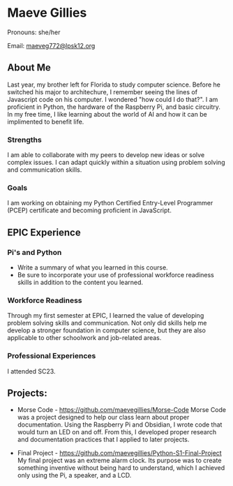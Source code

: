 # Maeve Gillies
Pronouns: she/her

Email: maeveg772@lpsk12.org

## About Me

Last year, my brother left for Florida to study computer science. Before he switched his major to architechure, I remember seeing the lines of Javascript code on his computer. I wondered "how could I do that?".
I am proficient in Python, the hardware of the Raspberry Pi, and basic circuitry. In my free time, I like learning about the world of AI and how it can be implimented to benefit life. 

### Strengths

I am able to collaborate with my peers to develop new ideas or solve complex issues. I can adapt quickly within a situation using problem solving and communication skills.   

### Goals

I am working on obtaining my Python Certified Entry-Level Programmer (PCEP) certificate and becoming proficient in JavaScript.

## EPIC Experience

### Pi's and Python
* Write a summary of what you learned in this course.  
* Be sure to incorporate your use of professional workforce readiness skills in addition to the content you learned.

### Workforce Readiness

Through my first semester at EPIC, I learned the value of developing problem solving skills and communication. Not only did skills help me develop a stronger foundation in computer science, but they are also applicable to other schoolwork and job-related areas. 

### Professional Experiences
I attended SC23.

## Projects: 
-  Morse Code - https://github.com/maevegillies/Morse-Code
Morse Code was a project designed to help our class learn about proper documentation. Using the Raspberry Pi and Obsidian, I wrote code that would turn an LED on and off. From this, I developed proper research and documentation practices that I applied to later projects. 

- Final Project - https://github.com/maevegillies/Python-S1-Final-Project
My final project was an extreme alarm clock. Its purpose was to create something inventive without being hard to understand, which I achieved only using the Pi, a speaker, and a LCD.
